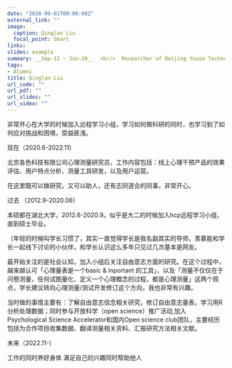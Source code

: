 ```yaml
---
date: "2020-09-01T00:00:00Z"
external_link: ""
image:
  caption: Qinglan Liu
  focal_point: Smart
links:
slides: example
summary: __Sep-12 ~ Jun-20__  <br/>  Researcher of Beijing Youse Technology Co., Ltd
tags:
- Alumni
title: Qinglan Liu
url_code: ""
url_pdf: ""
url_slides: ""
url_video: ""
---
```

非常开心在大学的时候加入远程学习小组，学习如何做科研的同时，也学习到了如何应对挑战和困境，受益匪浅。

现在（2020.6-2022.11）

北京各色科技有限公司心理测量研究员，工作内容包括：线上心理干预产品的效果评估、用户特点分析、测量工具研发，以及用户运营。

在这里既可以做研究，又可以助人，还有志同道合的同事，非常开心。

过去 （2012.9-2020.06）

本硕都在湖北大学，2012.6-2020.9。似乎是大二的时候加入hcp远程学习小组，直到硕士毕业。

（年轻的时候叫学长习惯了，其实一直觉得学长是我名副其实的导师，羡慕能和学长一起线下讨论的小伙伴，和学长认识这么多年只见过几次基本是网友。

最开始关注的是社会认知，加入小组后关注自由意志方面的研究。在这个过程中，越来越认可「心理量表是一个basic & inportant 的工具」，以及「测量不仅仅在于问卷测量，任何试图量化、定义一个心理概念的过程，都是心理测量」这两个观点，学长建议转向心理测量/测试开发修订这个方向，我也非常有兴趣。

当时做的事情主要有：了解自由意志信念相关研究，修订自由意志量表，学习用R分析处理数据；同时参与开放科学（open science）推广活动,加入Psychological Science Accelerator和国内Open science club团队，主要经历包括为合作项目收集数据、翻译测量相关资料、汇报研究方法相关文献。

未来（2022.11-）

工作的同时养好身体
满足自己的兴趣同时帮助他人

